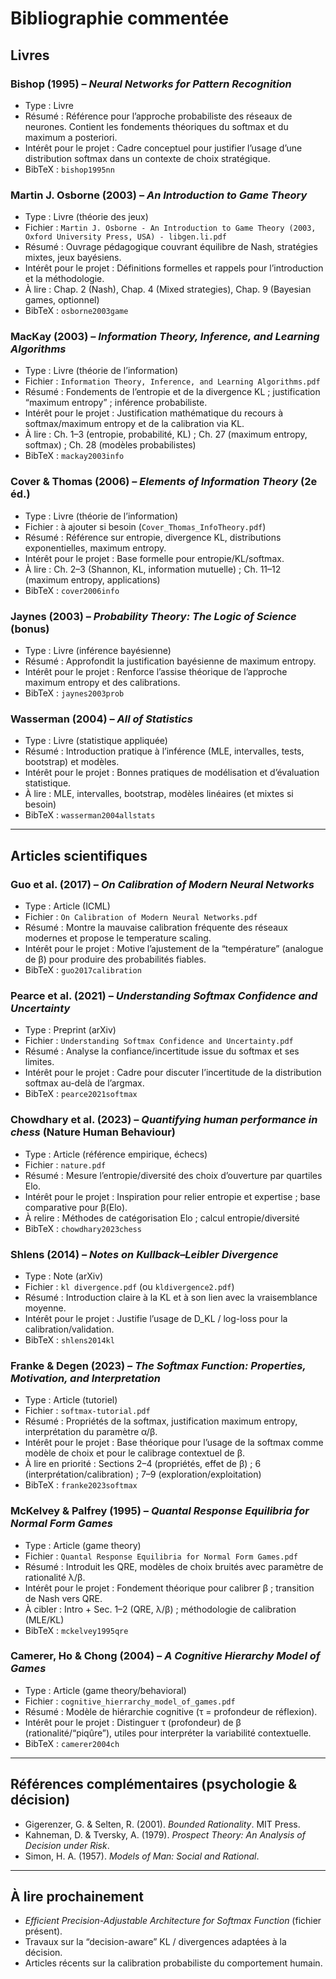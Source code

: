# Bibliographie commentée

## Livres

### Bishop (1995) – _Neural Networks for Pattern Recognition_
- Type : Livre  
- Résumé : Référence pour l’approche probabiliste des réseaux de neurones. Contient les fondements théoriques du softmax et du maximum a posteriori.  
- Intérêt pour le projet : Cadre conceptuel pour justifier l’usage d’une distribution softmax dans un contexte de choix stratégique.  
- BibTeX : `bishop1995nn`

### Martin J. Osborne (2003) – _An Introduction to Game Theory_
- Type : Livre (théorie des jeux)  
- Fichier : `Martin J. Osborne - An Introduction to Game Theory (2003, Oxford University Press, USA) - libgen.li.pdf`  
- Résumé : Ouvrage pédagogique couvrant équilibre de Nash, stratégies mixtes, jeux bayésiens.  
- Intérêt pour le projet : Définitions formelles et rappels pour l’introduction et la méthodologie.  
- À lire : Chap. 2 (Nash), Chap. 4 (Mixed strategies), Chap. 9 (Bayesian games, optionnel)  
- BibTeX : `osborne2003game`

### MacKay (2003) – _Information Theory, Inference, and Learning Algorithms_
- Type : Livre (théorie de l’information)  
- Fichier : `Information Theory, Inference, and Learning Algorithms.pdf`  
- Résumé : Fondements de l’entropie et de la divergence KL ; justification “maximum entropy” ; inférence probabiliste.  
- Intérêt pour le projet : Justification mathématique du recours à softmax/maximum entropy et de la calibration via KL.  
- À lire : Ch. 1–3 (entropie, probabilité, KL) ; Ch. 27 (maximum entropy, softmax) ; Ch. 28 (modèles probabilistes)  
- BibTeX : `mackay2003info`

### Cover & Thomas (2006) – _Elements of Information Theory_ (2e éd.)
- Type : Livre (théorie de l’information)  
- Fichier : à ajouter si besoin (`Cover_Thomas_InfoTheory.pdf`)  
- Résumé : Référence sur entropie, divergence KL, distributions exponentielles, maximum entropy.  
- Intérêt pour le projet : Base formelle pour entropie/KL/softmax.  
- À lire : Ch. 2–3 (Shannon, KL, information mutuelle) ; Ch. 11–12 (maximum entropy, applications)  
- BibTeX : `cover2006info`

### Jaynes (2003) – _Probability Theory: The Logic of Science_ (bonus)
- Type : Livre (inférence bayésienne)  
- Résumé : Approfondit la justification bayésienne de maximum entropy.  
- Intérêt pour le projet : Renforce l’assise théorique de l’approche maximum entropy et des calibrations.  
- BibTeX : `jaynes2003prob`

### Wasserman (2004) – _All of Statistics_
- Type : Livre (statistique appliquée)  
- Résumé : Introduction pratique à l’inférence (MLE, intervalles, tests, bootstrap) et modèles.  
- Intérêt pour le projet : Bonnes pratiques de modélisation et d’évaluation statistique.  
- À lire : MLE, intervalles, bootstrap, modèles linéaires (et mixtes si besoin)  
- BibTeX : `wasserman2004allstats`

---

## Articles scientifiques

### Guo et al. (2017) – _On Calibration of Modern Neural Networks_
- Type : Article (ICML)  
- Fichier : `On Calibration of Modern Neural Networks.pdf`  
- Résumé : Montre la mauvaise calibration fréquente des réseaux modernes et propose le temperature scaling.  
- Intérêt pour le projet : Motive l’ajustement de la “température” (analogue de β) pour produire des probabilités fiables.  
- BibTeX : `guo2017calibration`

### Pearce et al. (2021) – _Understanding Softmax Confidence and Uncertainty_
- Type : Preprint (arXiv)  
- Fichier : `Understanding Softmax Confidence and Uncertainty.pdf`  
- Résumé : Analyse la confiance/incertitude issue du softmax et ses limites.  
- Intérêt pour le projet : Cadre pour discuter l’incertitude de la distribution softmax au-delà de l’argmax.  
- BibTeX : `pearce2021softmax`

### Chowdhary et al. (2023) – _Quantifying human performance in chess_ (Nature Human Behaviour)
- Type : Article (référence empirique, échecs)  
- Fichier : `nature.pdf`  
- Résumé : Mesure l’entropie/diversité des choix d’ouverture par quartiles Elo.  
- Intérêt pour le projet : Inspiration pour relier entropie et expertise ; base comparative pour β(Elo).  
- À relire : Méthodes de catégorisation Elo ; calcul entropie/diversité  
- BibTeX : `chowdhary2023chess`

### Shlens (2014) – _Notes on Kullback–Leibler Divergence_
- Type : Note (arXiv)  
- Fichier : `kl divergence.pdf` (ou `kldivergence2.pdf`)  
- Résumé : Introduction claire à la KL et à son lien avec la vraisemblance moyenne.  
- Intérêt pour le projet : Justifie l’usage de D_KL / log-loss pour la calibration/validation.  
- BibTeX : `shlens2014kl`

### Franke & Degen (2023) – _The Softmax Function: Properties, Motivation, and Interpretation_
- Type : Article (tutoriel)  
- Fichier : `softmax-tutorial.pdf`  
- Résumé : Propriétés de la softmax, justification maximum entropy, interprétation du paramètre α/β.  
- Intérêt pour le projet : Base théorique pour l’usage de la softmax comme modèle de choix et pour le calibrage contextuel de β.  
- À lire en priorité : Sections 2–4 (propriétés, effet de β) ; 6 (interprétation/calibration) ; 7–9 (exploration/exploitation)  
- BibTeX : `franke2023softmax`

### McKelvey & Palfrey (1995) – _Quantal Response Equilibria for Normal Form Games_
- Type : Article (game theory)  
- Fichier : `Quantal Response Equilibria for Normal Form Games.pdf`  
- Résumé : Introduit les QRE, modèles de choix bruités avec paramètre de rationalité λ/β.  
- Intérêt pour le projet : Fondement théorique pour calibrer β ; transition de Nash vers QRE.  
- À cibler : Intro + Sec. 1–2 (QRE, λ/β) ; méthodologie de calibration (MLE/KL)  
- BibTeX : `mckelvey1995qre`

### Camerer, Ho & Chong (2004) – _A Cognitive Hierarchy Model of Games_
- Type : Article (game theory/behavioral)  
- Fichier : `cognitive_hierrarchy_model_of_games.pdf`  
- Résumé : Modèle de hiérarchie cognitive (τ = profondeur de réflexion).  
- Intérêt pour le projet : Distinguer τ (profondeur) de β (rationalité/“piqûre”), utiles pour interpréter la variabilité contextuelle.  
- BibTeX : `camerer2004ch`

---

## Références complémentaires (psychologie & décision)
- Gigerenzer, G. & Selten, R. (2001). _Bounded Rationality_. MIT Press.  
- Kahneman, D. & Tversky, A. (1979). _Prospect Theory: An Analysis of Decision under Risk_.  
- Simon, H. A. (1957). _Models of Man: Social and Rational_.

---

## À lire prochainement
- _Efficient Precision-Adjustable Architecture for Softmax Function_ (fichier présent).  
- Travaux sur la “decision-aware” KL / divergences adaptées à la décision.  
- Articles récents sur la calibration probabiliste du comportement humain.
